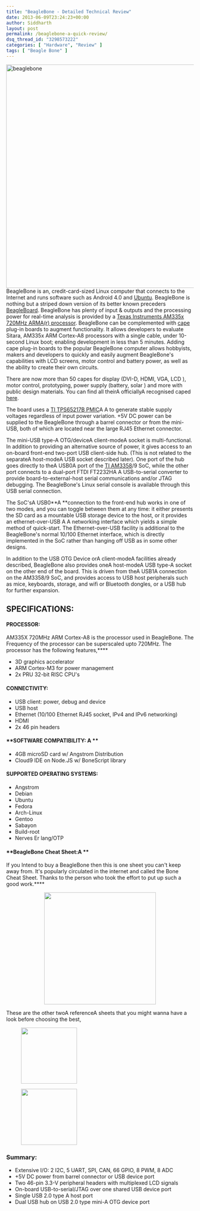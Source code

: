 ```yaml
---
title: "BeagleBone - Detailed Technical Review"
date: 2013-06-09T23:24:23+00:00
author: Siddharth
layout: post
permalink: /beaglebone-a-quick-review/
dsq_thread_id: "3298573222"
categories: [ "Hardware", "Review" ]
tags: [ "Beagle Bone" ]
---
```


 

[<img class="aligncenter  wp-image-299" alt="beaglebone" src="/images/posts/2013/05/beaglebone.jpg" width="614" height="598" srcset="/images/posts/2013/05/beaglebone.jpg 1024w, /images/posts/2013/05/beaglebone-300x292.jpg 300w" sizes="(max-width: 614px) 100vw, 614px" />](/images/posts/2013/05/beaglebone.jpg)BeagleBone is an, credit-card-sized Linux computer that connects to the Internet and runs software such as Android 4.0 and <a title="Ubuntu for ARM" href="https://wiki.ubuntu.com/ARM" target="_blank">Ubuntu</a>. BeagleBone is nothing but a striped down version of its better known preceders <a title="BeagleBoard" href="http://beagleboard.org/Products/BeagleBoard" target="_blank">BeagleBoard</a>. BeagleBone has plenty of input & outputs and the processing power for real-time analysis is provided by a <a title="Element 14's TI page" href="http://in.element14.com/texas-instruments" target="_blank">Texas Instruments AM335x 720MHz ARMA(r) processor</a>. BeagleBone can be complemented with <a title="Bone Capes" href="http://beagleboard.org/cape" target="_blank">cape</a> plug-in boards to augment functionality. It allows developers to evaluate Sitara, AM335x ARM Cortex-A8 processors with a single cable, under 10-second Linux boot; enabling development in less than 5 minutes. Adding cape plug-in boards to the popular BeagleBone computer allows hobbyists, makers and developers to quickly and easily augment BeagleBone's capabilities with LCD screens, motor control and battery power, as well as the ability to create their own circuits.

There are now more than 50 capes for display (DVI-D, HDMI, VGA, LCD ), motor control, prototyping, power supply (battery, solar ) and more with public design materials. You can find all theirA officiallyA recognised caped <a title="bone capes all in one" href="http://circuitco.com/support/index.php?title=BeagleBone_Capes" target="_blank">here</a>.

The board uses a <a title="PMIC data sheet" href="http://www.ti.com/product/tps65217b" target="_blank">TI TPS65217B PMIC</a>A A to generate stable supply voltages regardless of input power variation. +5V DC power can be supplied to the BeagleBone through a barrel connector or from the mini-USB, both of which are located near the large RJ45 Ethernet connector.

The mini-USB type-A OTG/deviceA client-modeA socket is multi-functional. In addition to providing an alternative source of power, it gives access to an on-board front-end two-port USB client-side hub. (This is not related to the separateA host-modeA USB socket described later). One port of the hub goes directly to theA USB0A port of the <a title="am3358" href="http://www.ti.com/product/am3358" target="_blank">TI AM3358</a>/9 SoC, while the other port connects to a dual-port FTDI FT2232HA A USB-to-serial converter to provide board-to-external-host serial communications and/or JTAG debugging. The BeagleBone's Linux serial console is available through this USB serial connection.

The SoC'sA USB0**A **connection to the front-end hub works in one of two modes, and you can toggle between them at any time: it either presents the SD card as a mountable USB storage device to the host, or it provides an ethernet-over-USB A A networking interface which yields a simple method of quick-start. The Ethernet-over-USB facility is additional to the BeagleBone's normal 10/100 Ethernet interface, which is directly implemented in the SoC rather than hanging off USB as in some other designs.

In addition to the USB OTG Device orA client-modeA facilities already described, BeagleBone also provides oneA host-modeA USB type-A socket on the other end of the board. This is driven from theA USB1A connection on the AM3358/9 SoC, and provides access to USB host peripherals such as mice, keyboards, storage, and wifi or Bluetooth dongles, or a USB hub for further expansion.

## **SPECIFICATIONS:**

#### **PROCESSOR:**

AM335X 720MHz ARM Cortex-A8 is the processor used in BeagleBone. The Frequency of the processor can be superscaled upto 720MHz. The processor has the following features,****

  * 3D graphics accelerator
  * ARM Cortex-M3 for power management
  * 2x PRU 32-bit RISC CPU's

#### **CONNECTIVITY:**

  * USB client: power, debug and device
  * USB host
  * Ethernet (10/100 Ethernet RJ45 socket, IPv4 and IPv6 networking)
  * HDMI
  * 2x 46 pin headers

#### **SOFTWARE COMPATIBILITY: A **

  * 4GB microSD card w/ Angstrom Distribution
  * Cloud9 IDE on Node.JS w/ BoneScript library

#### **SUPPORTED OPERATING SYSTEMS:**

  * <span style="line-height: 13px;">Angstrom</span>
  * Debian
  * Ubuntu
  * Fedora
  * Arch-Linux
  * Gentoo
  * Sabayon
  * Build-root
  * Nerves Er lang/OTP

#### **BeagleBone Cheat Sheet:A **

If you Intend to buy a BeagleBone then this is one sheet you can't keep away from. It's popularly circulated in the internet and called the Bone Cheat Sheet. Thanks to the person who took the effort to put up such a good work.****

<p style="text-align: center;">
  <a href="/images/posts/2013/06/beaglebone_diagram.jpg"><img class="size-medium wp-image-547 aligncenter" title="BeagleBone Pin Configurations" alt="" src="/images/posts/2013/06/beaglebone_diagram-300x300.jpg" width="300" height="300" srcset="/images/posts/2013/06/beaglebone_diagram-300x300.jpg 300w, /images/posts/2013/06/beaglebone_diagram-150x150.jpg 150w, /images/posts/2013/06/beaglebone_diagram.jpg 450w" sizes="(max-width: 300px) 100vw, 300px" /></a>
</p>

These are the other twoA referenceA sheets that you might wanna have a look before choosing the best,

<div id='gallery-6' class='gallery galleryid-546 gallery-columns-2 gallery-size-thumbnail'>
  <figure class='gallery-item'> 
  
  <div class='gallery-icon landscape'>
    <a href='http://embedjournal.com/beaglebone-a-quick-review/beaglebone_p9_pinout/'><img width="150" height="150" src="/images/posts/2013/06/BeagleBone_p9_pinout-150x150.jpg" class="attachment-thumbnail size-thumbnail" alt="" srcset="/images/posts/2013/06/BeagleBone_p9_pinout-150x150.jpg 150w, /images/posts/2013/06/BeagleBone_p9_pinout-300x300.jpg 300w, /images/posts/2013/06/BeagleBone_p9_pinout.jpg 512w" sizes="(max-width: 150px) 100vw, 150px" /></a>
  </div></figure><figure class='gallery-item'> 
  
  <div class='gallery-icon landscape'>
    <a href='http://embedjournal.com/beaglebone-a-quick-review/beaglebone_p8_pinout/'><img width="150" height="150" src="/images/posts/2013/06/BeagleBone_p8_pinout-150x150.jpg" class="attachment-thumbnail size-thumbnail" alt="" srcset="/images/posts/2013/06/BeagleBone_p8_pinout-150x150.jpg 150w, /images/posts/2013/06/BeagleBone_p8_pinout-300x300.jpg 300w, /images/posts/2013/06/BeagleBone_p8_pinout.jpg 512w" sizes="(max-width: 150px) 100vw, 150px" /></a>
  </div></figure>
</div>

### **Summary:**

  * Extensive I/O: 2 I2C, 5 UART, SPI, CAN, 66 GPIO, 8 PWM, 8 ADC
  * +5V DC power from barrel connector or USB device port
  * Two 46-pin 3.3-V peripheral headers with multiplexed LCD signals
  * On-board USB-to-serial/JTAG over one shared USB device port
  * Single USB 2.0 type A host port
  * Dual USB hub on USB 2.0 type mini-A OTG device port